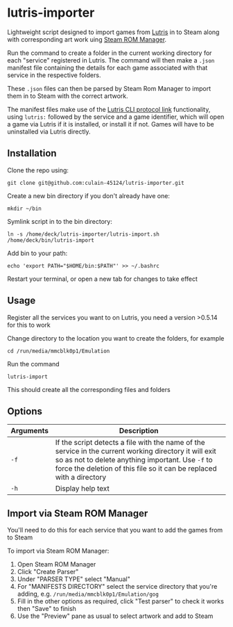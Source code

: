 # lutris-importer

Lightweight script designed to import games from [Lutris](https://github.com/lutris/lutris) in to Steam along with corresponding art work uing [Steam ROM Manager](https://github.com/SteamGridDB/steam-rom-manager).

Run the command to create a folder in the current working directory for each "service" registered in Lutris. The command will then make a `.json` manifest file containing the details for each game associated with that service in the respective folders.

These `.json` files can then be parsed by Steam Rom Manager to import them in to Steam with the correct artwork.

The manifest files make use of the [Lutris CLI protocol link](https://github.com/lutris/lutris#command-line-options) functionality, using `lutris:` followed by the service and a game identifier, which will open a game via Lutris if it is installed, or install it if not. Games will have to be uninstalled via Lutris directly.

## Installation

Clone the repo using:

`git clone git@github.com:culain-45124/lutris-importer.git`

Create a new bin directory if you don't already have one:

`mkdir ~/bin`

Symlink script in to the bin directory:

`ln -s /home/deck/lutris-importer/lutris-import.sh /home/deck/bin/lutris-import`

Add bin to your path:

`echo 'export PATH="$HOME/bin:$PATH"' >> ~/.bashrc`

Restart your terminal, or open a new tab for changes to take effect

## Usage

Register all the services you want to on Lutris, you need a version >0.5.14 for this to work

Change directory to the location you want to create the folders, for example

`cd /run/media/mmcblk0p1/Emulation`

Run the command

`lutris-import`

This should create all the corresponding files and folders

## Options

| Arguments | Description |
| --------- | ----------- |
| `-f`      | If the script detects a file with the name of the service in the current working directory it will exit so as not to delete anything important. Use `-f` to force the deletion of this file so it can be replaced with a directory |
| `-h`      | Display help text |


## Import via Steam ROM Manager

You'll need to do this for each service that you want to add the games from to Steam

To import via Steam ROM Manager:

1. Open Steam ROM Manager
1. Click "Create Parser"
1. Under "PARSER TYPE" select "Manual"
1. For "MANIFESTS DIRECTORY" select the service directory that you're adding, e.g. `/run/media/mmcblk0p1/Emulation/gog`
1. Fill in the other options as required, click "Test parser" to check it works then "Save" to finish
1. Use the "Preview" pane as usual to select artwork and add to Steam